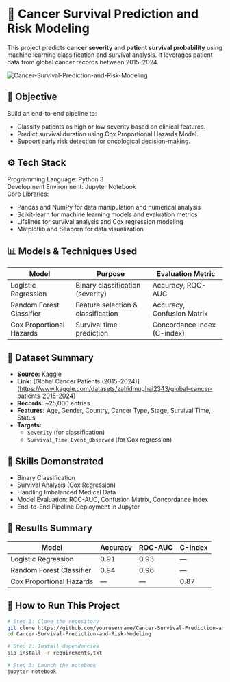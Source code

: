 
# 🧬 Cancer Survival Prediction and Risk Modeling

This project predicts **cancer severity** and **patient survival probability** using machine learning classification and survival analysis. It leverages patient data from global cancer records between 2015–2024.

![Cancer-Survival-Prediction-and-Risk-Modeling](https://github.com/user-attachments/assets/c78e258a-ba58-456b-8bda-81f91bf823e1)


## 🎯 Objective

Build an end-to-end pipeline to:

- Classify patients as high or low severity based on clinical features.
- Predict survival duration using Cox Proportional Hazards Model.
- Support early risk detection for oncological decision-making.

## ⚙️ Tech Stack

Programming Language: Python 3  
Development Environment: Jupyter Notebook  
Core Libraries:  
- Pandas and NumPy for data manipulation and numerical analysis  
- Scikit-learn for machine learning models and evaluation metrics  
- Lifelines for survival analysis and Cox regression modeling  
- Matplotlib and Seaborn for data visualization  


## 📊 Models & Techniques Used

| Model                   | Purpose                            | Evaluation Metric              |
|-------------------------|-------------------------------------|--------------------------------|
| Logistic Regression     | Binary classification (severity)    | Accuracy, ROC-AUC              |
| Random Forest Classifier| Feature selection & classification  | Accuracy, Confusion Matrix     |
| Cox Proportional Hazards| Survival time prediction            | Concordance Index (C-index)    |


## 🧪 Dataset Summary

- **Source:** Kaggle  
- **Link:** [Global Cancer Patients (2015–2024)] (https://www.kaggle.com/datasets/zahidmughal2343/global-cancer-patients-2015-2024)
- **Records:** ~25,000 entries
- **Features:** Age, Gender, Country, Cancer Type, Stage, Survival Time, Status
- **Targets:**
  - `Severity` (for classification)
  - `Survival_Time`, `Event_Observed` (for Cox regression)
 
## 🧠 Skills Demonstrated

- Binary Classification  
- Survival Analysis (Cox Regression)  
- Handling Imbalanced Medical Data  
- Model Evaluation: ROC-AUC, Confusion Matrix, Concordance Index  
- End-to-End Pipeline Deployment in Jupyter


## 📌 Results Summary

| Model                   | Accuracy | ROC-AUC | C-Index |
|-------------------------|----------|---------|---------|
| Logistic Regression     | 0.91     | 0.93    | —       |
| Random Forest Classifier| 0.94     | 0.96    | —       |
| Cox Proportional Hazards| —        | —       | 0.87    |



## 🚀 How to Run This Project

```bash
# Step 1: Clone the repository
git clone https://github.com/yourusername/Cancer-Survival-Prediction-and-Risk-Modeling.git
cd Cancer-Survival-Prediction-and-Risk-Modeling

# Step 2: Install dependencies
pip install -r requirements.txt

# Step 3: Launch the notebook
jupyter notebook


